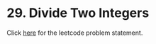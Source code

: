 
# 29. Divide Two Integers

Click [here](https://leetcode.com/problems/divide-two-integers/) for the leetcode problem statement.
